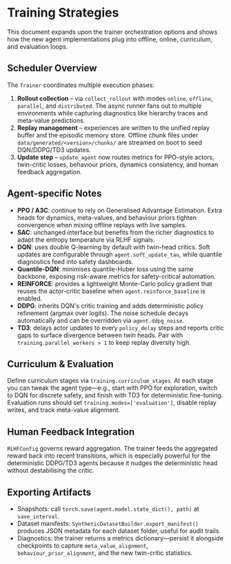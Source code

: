 # Training Strategies

This document expands upon the trainer orchestration options and shows how the new
agent implementations plug into offline, online, curriculum, and evaluation loops.

## Scheduler Overview

The `Trainer` coordinates multiple execution phases:

1. **Rollout collection** – via `collect_rollout` with modes `online`, `offline`,
   `parallel`, and `distributed`. The async runner fans out to multiple environments
   while capturing diagnostics like hierarchy traces and meta-value predictions.
2. **Replay management** – experiences are written to the unified replay buffer and the
   episodic memory store. Offline chunk files under `data/generated/<version>/chunks/`
   are streamed on boot to seed DQN/DDPG/TD3 updates.
3. **Update step** – `update_agent` now routes metrics for PPO-style actors, twin-critic
   losses, behaviour priors, dynamics consistency, and human feedback aggregation.

## Agent-specific Notes

- **PPO / A3C**: continue to rely on Generalised Advantage Estimation. Extra heads for
  dynamics, meta-values, and behaviour priors tighten convergence when mixing offline
  replays with live samples.
- **SAC**: unchanged interface but benefits from the richer diagnostics to adapt the
  entropy temperature via RLHF signals.
- **DQN**: uses double Q-learning by default with twin-head critics. Soft updates are
  configurable through `agent.soft_update_tau`, while quantile diagnostics feed into
  safety dashboards.
- **Quantile-DQN**: minimises quantile-Huber loss using the same backbone, exposing
  risk-aware metrics for safety-critical automation.
- **REINFORCE**: provides a lightweight Monte-Carlo policy gradient that reuses the
  actor-critic baseline when `agent.reinforce_baseline` is enabled.
- **DDPG**: inherits DQN's critic training and adds deterministic policy refinement
  (argmax over logits). The noise schedule decays automatically and can be overridden
  via `agent.ddpg_noise`.
- **TD3**: delays actor updates to every `policy_delay` steps and reports critic gaps to
  surface divergence between twin heads. Pair with `training.parallel_workers > 1` to
  keep replay diversity high.

## Curriculum & Evaluation

Define curriculum stages via `training.curriculum_stages`. At each stage you can tweak
the agent type—e.g., start with PPO for exploration, switch to DQN for discrete safety,
and finish with TD3 for deterministic fine-tuning. Evaluation runs should set
`training.modes=['evaluation']`, disable replay writes, and track meta-value alignment.

## Human Feedback Integration

`RLHFConfig` governs reward aggregation. The trainer feeds the aggregated reward back
into recent transitions, which is especially powerful for the deterministic DDPG/TD3
agents because it nudges the deterministic head without destabilising the critic.

## Exporting Artifacts

- Snapshots: call `torch.save(agent.model.state_dict(), path)` at `save_interval`.
- Dataset manifests: `SyntheticDatasetBuilder.export_manifest()` produces JSON metadata
  for each dataset folder, useful for audit trails.
- Diagnostics: the trainer returns a metrics dictionary—persist it alongside checkpoints
  to capture `meta_value_alignment`, `behaviour_prior_alignment`, and the new
  twin-critic statistics.
